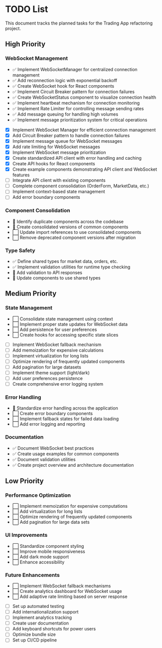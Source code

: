 # TODO List

This document tracks the planned tasks for the Trading App refactoring project.

## High Priority

### WebSocket Management

- ✅ Implement WebSocketManager for centralized connection management
- ✅ Add reconnection logic with exponential backoff
- ✅ Create WebSocket hook for React components
- ✅ Implement Circuit Breaker pattern for connection failures
- ✅ Create WebSocketStatus component to visualize connection health
- ✅ Implement heartbeat mechanism for connection monitoring
- ✅ Implement Rate Limiter for controlling message sending rates
- ✅ Add message queuing for handling high volumes
- ✅ Implement message prioritization system for critical operations
- [x] Implement WebSocket Manager for efficient connection management
- [x] Add Circuit Breaker pattern to handle connection failures
- [x] Implement message queue for WebSocket messages
- [x] Add rate limiting for WebSocket messages
- [x] Implement WebSocket message prioritization
- [x] Create standardized API client with error handling and caching
- [x] Create API hooks for React components
- [x] Create example components demonstrating API client and WebSocket features
- [ ] Integrate API client with existing components
- [ ] Complete component consolidation (OrderForm, MarketData, etc.)
- [ ] Implement context-based state management
- [ ] Add error boundary components

### Component Consolidation

- 🔄 Identify duplicate components across the codebase
- 🔄 Create consolidated versions of common components
- ⬜ Update import references to use consolidated components
- ⬜ Remove deprecated component versions after migration

### Type Safety

- ✅ Define shared types for market data, orders, etc.
- ✅ Implement validation utilities for runtime type checking
- 🔄 Add validation to API responses
- 🔄 Update components to use shared types

## Medium Priority

### State Management

- ⬜ Consolidate state management using context
- ⬜ Implement proper state updates for WebSocket data
- ⬜ Add persistence for user preferences
- ⬜ Create hooks for accessing specific state slices
- [ ] Implement WebSocket fallback mechanism
- [ ] Add memoization for expensive calculations
- [ ] Implement virtualization for long lists
- [ ] Optimize rendering of frequently updated components
- [ ] Add pagination for large datasets
- [ ] Implement theme support (light/dark)
- [ ] Add user preferences persistence
- [ ] Create comprehensive error logging system

### Error Handling

- 🔄 Standardize error handling across the application
- ⬜ Create error boundary components
- ⬜ Implement fallback states for failed data loading
- ⬜ Add error logging and reporting

### Documentation

- ✅ Document WebSocket best practices
- ✅ Create usage examples for common components
- ✅ Document validation utilities
- ✅ Create project overview and architecture documentation

## Low Priority

### Performance Optimization

- ⬜ Implement memoization for expensive computations
- ⬜ Add virtualization for long lists
- ⬜ Optimize rendering of frequently updated components
- ⬜ Add pagination for large data sets

### UI Improvements

- ⬜ Standardize component styling
- ⬜ Improve mobile responsiveness
- ⬜ Add dark mode support
- ⬜ Enhance accessibility

### Future Enhancements

- ⬜ Implement WebSocket fallback mechanisms
- ⬜ Create analytics dashboard for WebSocket usage
- ⬜ Add adaptive rate limiting based on server response
- [ ] Set up automated testing
- [ ] Add internationalization support
- [ ] Implement analytics tracking
- [ ] Create user documentation
- [ ] Add keyboard shortcuts for power users
- [ ] Optimize bundle size
- [ ] Set up CI/CD pipeline
